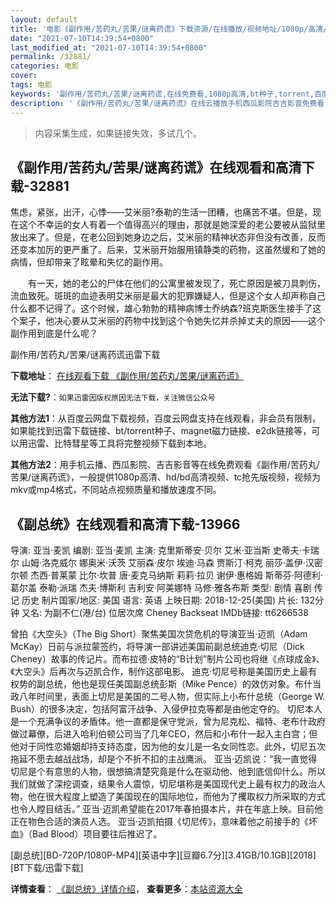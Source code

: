 ```yaml
---
layout: default
title: '电影《副作用/苦药丸/苦果/谜离药谎》下载资源/在线播放/视频地址/1080p/高清/蓝光'
date: "2021-07-10T14:39:54+0800"
last_modified_at: "2021-07-10T14:39:54+0800"
permalink: /32881/
categories: 电影
cover:
tags: 电影
keywords: '副作用/苦药丸/苦果/谜离药谎,在线免费看,1080p高清,bt种子,torrent,百度云盘,magnet,磁力链,迅雷下载资源'
description: '《副作用/苦药丸/苦果/谜离药谎》在线云播放手机西瓜影院吉吉影音免费看，1080p高清bd/hd未删减完整版和tc抢先枪版，mkv/mp4格式，附带bt/torrent种子、magnet/磁力链、百度云盘、网盘资源迅雷下载链接'
---
```


>内容采集生成，如果链接失效，多试几个。


## 《副作用/苦药丸/苦果/谜离药谎》在线观看和高清下载-32881

焦虑，紧张，出汗，心悸&mdash;—艾米丽?泰勒的生活一团糟，也痛苦不堪。但是，现在这个不幸运的女人有着一个值得高兴的理由，那就是她深爱的老公要被从监狱里放出来了。但是，在老公回到她身边之后，艾米丽的精神状态非但没有改善，反而还变本加厉的更严重了。后来，艾米丽开始服用镇静类的药物，这虽然缓和了她的病情，但却带来了眩晕和失忆的副作用。</p>　　有一天，她的老公的尸体在他们的公寓里被发现了，死亡原因是被刀具刺伤，流血致死。斑斑的血迹表明艾米丽是最大的犯罪嫌疑人，但是这个女人却声称自己什么都不记得了。这个时候，雄心勃勃的精神病博士乔纳森?班克斯医生接手了这个案子，他决心要从艾米丽的药物中找到这个令她失忆并杀掉丈夫的原因——这个副作用到底是什么呢？</p>


副作用/苦药丸/苦果/谜离药谎迅雷下载

**下载地址**： [在线观看下载 《副作用/苦药丸/苦果/谜离药谎》](https://www.993dy.com//vod-detail-id-15889.html) 


**无法下载?**：`如果迅雷因版权原因无法下载，关注微信公众号 `

**其他方法1**：从百度云网盘下载视频，百度云网盘支持在线观看，非会员有限制，如果能找到迅雷下载链接、bt/torrent种子、magnet磁力链接、e2dk链接等，可以用迅雷、比特彗星等工具将完整视频下载到本地。

**其他方法2**：用手机云播、西瓜影院、吉吉影音等在线免费观看《副作用/苦药丸/苦果/谜离药谎》，一般提供1080p高清、hd/bd高清视频、tc抢先版视频，视频为mkv或mp4格式，不同站点视频质量和播放速度不同。


## 《副总统》在线观看和高清下载-13966

导演: 亚当·麦凯 编剧: 亚当·麦凯 主演: 克里斯蒂安·贝尔 艾米·亚当斯 史蒂夫·卡瑞尔 山姆·洛克威尔 娜奥米·沃茨 艾丽森·皮尔 埃迪·马森 贾斯汀·柯克 丽莎·盖伊·汉密尔顿 杰西·普莱蒙 比尔·坎普 唐·麦克马纳斯 莉莉·拉贝 谢伊·惠格姆 斯蒂芬·阿德利·葛尔盖 泰勒·派瑞 杰夫·博斯利 吉利安·阿美娜特 马修·雅各布斯 类型: 剧情 喜剧 传记 历史 制片国家/地区: 美国 语言: 英语 上映日期: 2018-12-25(美国) 片长: 132分钟 又名: 为副不仁(港/台) 位居次席 Cheney Backseat IMDb链接: tt6266538

曾拍《大空头》（The Big Short）聚焦美国次贷危机的导演亚当·迈凯（Adam McKay）日前与派拉蒙签约，将导演一部讲述美国前副总统迪克·切尼（Dick Cheney）故事的传记片。而布拉德·皮特的“B计划”制片公司也将继《点球成金》、《大空头》后再次与迈凯合作，制作这部电影。 迪克·切尼号称是美国历史上最有权势的副总统，他也是现任美国副总统彭斯（Mike Pence）的效仿对象。布什当政八年时间里，表面上切尼是美国的二号人物，但实际上小布什总统（George W. Bush）的很多决定，包括阿富汗战争、入侵伊拉克等都是由他定夺的。 切尼本人是一个充满争议的矛盾体。他一直都是保守党派，曾为尼克松、福特、老布什政府做过幕僚，后进入哈利伯顿公司当了几年CEO，然后和小布什一起入主白宫；但他对于同性恋婚姻却持支持态度，因为他的女儿是一名女同性恋。此外，切尼五次拖延不愿去越战战场，却是个不折不扣的主战鹰派。 亚当·迈凯说：“我一直觉得切尼是个有意思的人物，很想搞清楚究竟是什么在驱动他、他到底信仰什么。所以我们就做了深挖调查，结果令人震惊，切尼堪称是美国现代史上最有权力的政治人物，他在很大程度上塑造了美国现在的国际地位，而他为了攫取权力所采取的方式也令人瞠目结舌。” 亚当·迈凯希望能在2017年春拍摄本片，并在年底上映。目前他正在物色合适的演员人选。 亚当·迈凯拍摄《切尼传》，意味着他之前接手的《坏血》（Bad Blood）项目要往后推迟了。


[副总统][BD-720P/1080P-MP4][英语中字][豆瓣6.7分][3.41GB/10.1GB][2018][BT下载/迅雷下载]

**详情查看**： [《副总统》详情介绍](/movie/13966/)， **查看更多**：[本站资源大全](/movie/t/all/)

